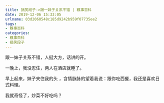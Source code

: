 ```yaml
---
title: 搞笑段子->跟一妹子关系不错 | 糗事百科
date: 2019-12-06 15:33:05
urlname: 03d2060548c185d9242b959f07735ee2
tags: 
- 糗事百科
categories:
- 糗事百科
- 搞笑段子
---
```

跟一妹子关系不错，人挺大方，话讲的开。

一晚上，我没忍住，两人在酒店就睡了。

早上起来，妹子夹住我的头 ，含情脉脉的望着我说：跟你吃西餐，我还是喜欢日式料理。

我就奇怪了，炒菜不好吃吗？


